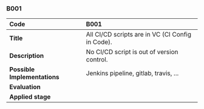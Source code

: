 ### B001

|**Code**           | **B001** |
| :--               | :--      |
|**Title**          | All CI/CD scripts are in VC (CI Config in Code).|
|**Description**    | No CI/CD script is out of version control.|
|**Possible Implementations** | Jenkins pipeline, gitlab, travis, ...|
|**Evaluation**     | |
|**Applied stage**  | |
